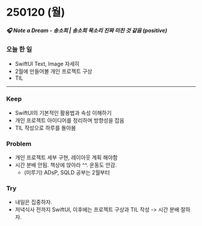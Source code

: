 # 250120 (월)

##### 🎧  Note a Dream - 송소희 | 송소희 목소리 진짜 미친 것 같음 (positive)


### 오늘 한 일

- SwiftUI Text, Image 자세히 
- 2월에 만들어볼 개인 프로젝트 구상
- TIL 

---

### Keep
- SwiftUI의 기본적인 활용법과 속성 이해하기
- 개인 프로젝트 아이디어를 정리하며 방향성을 잡음
- TIL 작성으로 하루를 돌아봄

### Problem
- 개인 프로젝트 세부 구현, 레이아웃 계획 해야함
- 시간 분배 안됨. 책상에 앉아라 ^^. 운동도 안감.
	- (미루기) ADsP, SQLD 공부는 2월부터

### Try
- 내일은 집중하자.
- 저녁식사 전까지 SwiftUI, 이후에는 프로젝트 구상과 TIL 작성 -> 시간 분배 잘하자.

